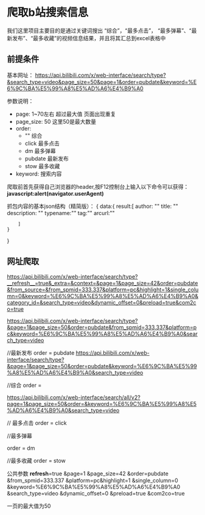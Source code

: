 # 爬取b站搜索信息

我们这里项目主要目的是通过关键词搜出 “综合”，“最多点击”， “最多弹幕”、“最新发布”、“最多收藏”的视频信息结果，并且将其汇总到excel表格中

## 前提条件

基本网址：
https://api.bilibili.com/x/web-interface/search/type?&search_type=video&page_size=50&page=1&order=pubdate&keyword=%E6%9C%BA%E5%99%A8%E5%AD%A6%E4%B9%A0

参数说明：

- page: 1~70左右 超过最大值 页面出现重复 
- page_size: 50 这里50是最大数量
- order: 
    - "" 综合
    - click 最多点击
    - dm 最多弹幕
    - pubdate 最新发布
    - stow 最多收藏
- keyword: 搜索内容

爬取前首先获得自己浏览器的header,按F12控制台上输入以下命令可以获得： <b>javascript:alert(navigator.userAgent)</b>


抓包内容的基本json结构（精简版）：
{
    data:{
        result:[
            author: ""
            title: ""
            description: ""
            typename:""
            tag:""
            arcurl:""

        ]
    }
}

## 网址爬取

https://api.bilibili.com/x/web-interface/search/type?__refresh__=true&_extra=&context=&page=1&page_size=42&order=pubdate&from_source=&from_spmid=333.337&platform=pc&highlight=1&single_column=0&keyword=%E6%9C%BA%E5%99%A8%E5%AD%A6%E4%B9%A0&category_id=&search_type=video&dynamic_offset=0&preload=true&com2co=true


https://api.bilibili.com/x/web-interface/search/type?&page=1&page_size=50&order=pubdate&from_spmid=333.337&platform=pc&keyword=%E6%9C%BA%E5%99%A8%E5%AD%A6%E4%B9%A0&search_type=video

//最新发布
order = pubdate 
https://api.bilibili.com/x/web-interface/search/type?&page=1&page_size=50&order=pubdate&keyword=%E6%9C%BA%E5%99%A8%E5%AD%A6%E4%B9%A0&search_type=video

//综合
order = 

https://api.bilibili.com/x/web-interface/search/all/v2?page=1&page_size=50&order=&keyword=%E6%9C%BA%E5%99%A8%E5%AD%A6%E4%B9%A0&search_type=video

// 最多点击
order = click

//最多弹幕

order = dm

//最多收藏
order = stow


公共参数
  __refresh__=true
  &page=1
  &page_size=42
  &order=pubdate
  &from_spmid=333.337
  &platform=pc&highlight=1
  &single_column=0
  &keyword=%E6%9C%BA%E5%99%A8%E5%AD%A6%E4%B9%A0
  &search_type=video
  &dynamic_offset=0
  &preload=true
  &com2co=true

一页的最大值为50
